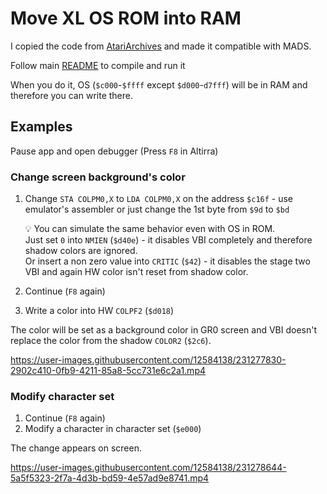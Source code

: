 # Move XL OS ROM into RAM

I copied the code from [AtariArchives](https://www.atariarchives.org/mapping/appendix12.php#:~:text=Move%20XL%20OS%20ROM%20into%20RAM) and made it compatible with MADS.

Follow main [README](../README.md) to compile and run it

When you do it, OS (`$c000`-`$ffff` except `$d000`-`d7fff`) will be in RAM and therefore you can write there.

## Examples

Pause app and open debugger (Press `F8` in Altirra)

### Change screen background's color

1. Change `STA COLPM0,X` to `LDA COLPM0,X` on the address `$c16f` - use emulator's assembler or just change the 1st byte from `$9d` to `$bd`

    💡 You can simulate the same behavior even with OS in ROM.\
    Just set `0` into `NMIEN` (`$d40e`) - it disables VBI completely and therefore shadow colors are ignored.\
    Or insert a non zero value into `CRITIC` (`$42`) - it disables the stage two VBI and again HW color isn't reset from shadow color.
2. Continue (`F8` again)
3. Write a color into HW `COLPF2` (`$d018`)

The color will be set as a background color in GR0 screen and VBI doesn't replace the color from the shadow `COLOR2` (`$2c6`).

<https://user-images.githubusercontent.com/12584138/231277830-2902c410-0fb9-4211-85a8-5cc731e6c2a1.mp4>

### Modify character set

1. Continue (`F8` again)
2. Modify a character in character set (`$e000`)

The change appears on screen.

<https://user-images.githubusercontent.com/12584138/231278644-5a5f5323-2f7a-4d3b-bd59-4e57ad9e8741.mp4>
